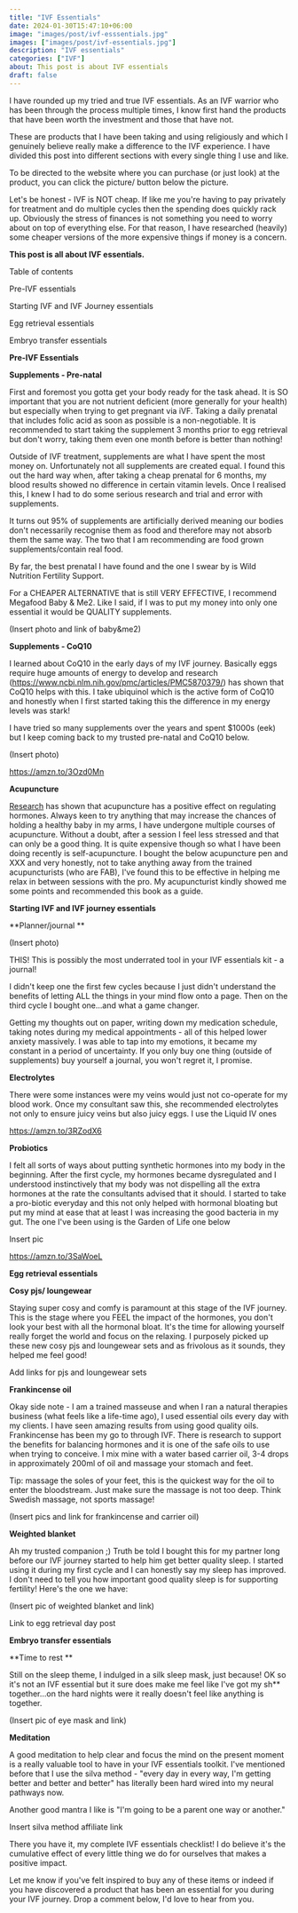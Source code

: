 ```yaml
---
title: "IVF Essentials"
date: 2024-01-30T15:47:10+06:00
image: "images/post/ivf-esssentials.jpg"
images: ["images/post/ivf-essentials.jpg"]
description: "IVF essentials"
categories: ["IVF"]
about: This post is about IVF essentials
draft: false
---
```


I have rounded up my tried and true IVF essentials. As an IVF warrior who has been through the process multiple times, I know first hand the products that have been worth the investment and those that have not.

These are products that I have been taking and using religiously and which I genuinely believe really make a difference to the IVF experience. I have divided this post into different sections with every single thing I use and like.

To be directed to the website where you can purchase (or just look) at the product, you can click the picture/ button below the picture.

Let's be honest - IVF is NOT cheap. If like me you're having to pay privately for treatment and do multiple cycles then the spending does quickly rack up. Obviously the stress of finances is not something you need to worry about on top of everything else. For that reason, I have researched (heavily) some cheaper versions of the more expensive things if money is a concern.

**This post is all about IVF essentials.**

Table of contents

Pre-IVF essentials

Starting IVF and IVF Journey essentials

Egg retrieval essentials

Embryo transfer essentials

**Pre-IVF Essentials**

**Supplements - Pre-natal**

First and foremost you gotta get your body ready for the task ahead. It is SO important that you are not nutrient deficient (more generally for your health) but especially when trying to get pregnant via iVF. Taking a daily prenatal that includes folic acid as soon as possible is a non-negotiable. It is recommended to start taking the supplement 3 months prior to egg retrieval but don't worry, taking them even one month before is better than nothing!

Outside of IVF treatment, supplements are what I have spent the most money on. Unfortunately not all supplements are created equal. I found this out the hard way when, after taking a cheap prenatal for 6 months, my blood results showed no difference in certain vitamin levels. Once I realised this, I knew I had to do some serious research and trial and error with supplements. 

It turns out 95% of supplements are artificially derived meaning our bodies don't necessarily recognise them as food and therefore may not absorb them the same way. The two that I am recommending are food grown supplements/contain real food.

By far, the best prenatal I have found and the one I swear by is Wild Nutrition Fertility Support.

For a CHEAPER ALTERNATIVE that is still VERY EFFECTIVE, I recommend Megafood Baby & Me2. Like I said, if I was to put my money into only one essential it would be QUALITY supplements.

(Insert photo and link of baby&me2)

**Supplements - CoQ10**

I learned about CoQ10 in the early days of my IVF journey. Basically eggs require huge amounts of energy to develop and research (<https://www.ncbi.nlm.nih.gov/pmc/articles/PMC5870379/>) has shown that CoQ10 helps with this. I take ubiquinol which is the active form of CoQ10 and honestly when I first started taking this the difference in my energy levels was stark!

I have tried so many supplements over the years and spent $1000s (eek) but I keep coming back to my trusted pre-natal and CoQ10 below.

(Insert photo) 

<https://amzn.to/3Ozd0Mn>

**Acupuncture**

[Research](https://www.ncbi.nlm.nih.gov/pubmed/21611904) has shown that acupuncture has a positive effect on regulating hormones. Always keen to try anything that may increase the chances of holding a healthy baby in my arms, I have undergone multiple courses of acupuncture. Without a doubt, after a session I feel less stressed and that can only be a good thing. It is quite expensive though so what I have been doing recently is self-acupuncture. I bought the below acupuncture pen and XXX and very honestly, not to take anything away from the trained acupuncturists (who are FAB), I've found this to be effective in helping me relax in between sessions with the pro. My acupuncturist kindly showed me some points and recommended this book as a guide.

**Starting IVF and IVF journey essentials**

**Planner/journal **

(Insert photo)

THIS! This is possibly the most underrated tool in your IVF essentials kit - a journal!

I didn't keep one the first few cycles because I just didn't understand the benefits of letting ALL the things in your mind flow onto a page. Then on the third cycle I bought one...and what a game changer.

Getting my thoughts out on paper, writing down my medication schedule, taking notes during my medical appointments - all of this helped lower anxiety massively. I was able to tap into my emotions, it became my constant in a period of uncertainty. If you only buy one thing (outside of supplements) buy yourself a journal, you won't regret it, I promise.

**Electrolytes**

There were some instances were my veins would just not co-operate for my blood work. Once my consultant saw this, she recommended electrolytes not only to ensure juicy veins but also juicy eggs. I use the Liquid IV ones

https://amzn.to/3RZodX6

**Probiotics**

I felt all sorts of ways about putting synthetic hormones into my body in the beginning. After the first cycle, my hormones became dysregulated and I understood instinctively that my body was not dispelling all the extra hormones at the rate the consultants advised that it should. I started to take a pro-biotic everyday and this not only helped with hormonal bloating but put my mind at ease that at least I was increasing the good bacteria in my gut. The one I've been using is the Garden of Life one below

Insert pic

https://amzn.to/3SaWoeL

**Egg retrieval essentials**

**Cosy pjs/ loungewear**

Staying super cosy and comfy is paramount at this stage of the IVF journey. This is the stage where you FEEL the impact of the hormones, you don't look your best with all the hormonal bloat. It's the time for allowing yourself really forget the world and focus on the relaxing. I purposely picked up these new cosy pjs and loungewear sets and as frivolous as it sounds, they helped me feel good!

Add links for pjs and loungewear sets

**Frankincense oil**

Okay side note - I am a trained masseuse and when I ran a natural therapies business (what feels like a life-time ago), I used essential oils every day with my clients. I have seen amazing results from using good quality oils. Frankincense has been my go to through IVF. There is research to support the benefits for balancing hormones and it is one of the safe oils to use when trying to conceive. I mix mine with a water based carrier oil, 3-4 drops in approximately 200ml of oil and massage your stomach and feet. 

Tip: massage the soles of your feet, this is the quickest way for the oil to enter the bloodstream. Just make sure the massage is not too deep. Think Swedish massage, not sports massage!

(Insert pics and link for frankincense and carrier oil)

**Weighted blanket**

Ah my trusted companion ;) Truth be told I bought this for my partner long before our IVF journey started to help him get better quality sleep. I started using it during my first cycle and I can honestly say my sleep has improved. I don't need to tell you how important good quality sleep is for supporting fertility! Here's the one we have:

(Insert pic of weighted blanket and link)

Link to egg retrieval day post

**Embryo transfer essentials**

**Time to rest **

Still on the sleep theme, I indulged in a silk sleep mask, just because! OK so it's not an IVF essential but it sure does make me feel like I've got my sh** together...on the hard nights were it really doesn't feel like anything is together.

(Insert pic of eye mask and link)

**Meditation**

A good meditation to help clear and focus the mind on the present moment is a really valuable tool to have in your IVF essentials toolkit. I've mentioned before that I use the silva method - "every day in every way, I'm getting better and better and better" has literally been hard wired into my neural pathways now.

Another good mantra I like is "I'm going to be a parent one way or another."

Insert silva method affiliate link

There you have it, my complete IVF essentials checklist! I do believe it's the cumulative effect of every little thing we do for ourselves that makes a positive impact.

Let me know if you've felt inspired to buy any of these items or indeed if you have discovered a product that has been an essential for you during your IVF journey. Drop a comment below, I'd love to hear from you.